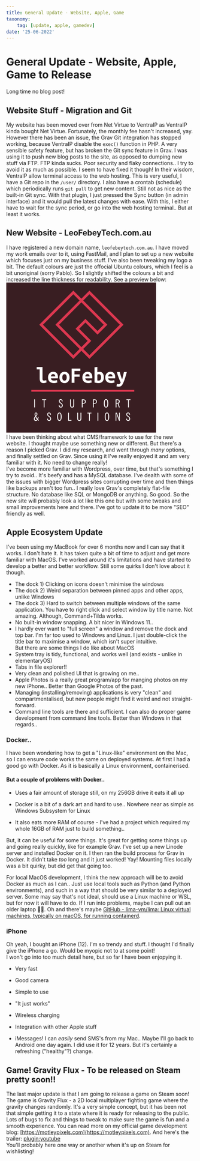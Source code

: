 ```yaml
---
title: General Update - Website, Apple, Game
taxonomy:
    tag: [update, apple, gamedev]
date: '25-06-2022'
---
```


# General Update - Website, Apple, Game to Release

Long time no blog post!

## Website Stuff - Migration and Git

My website has been moved over from Net Virtue to VentraIP as VentraIP kinda bought Net Virtue. Fortunately, the monthly fee hasn't increased, yay.  
However there has been an issue, the Grav Git integration has stopped working, because VentraIP disable the `exec()` function in PHP. A very sensible safety feature, but has broken the Git sync feature in Grav. I was using it to push new blog posts to the site, as opposed to dumping new stuff via FTP. FTP kinda sucks. Poor security and flaky connections.. I try to avoid it as much as possible.
I seem to have fixed it though! In their wisdom, VentraIP allow terminal access to the web hosting. This is very useful, I have a Git repo in the `/user/` directory. I also have a crontab (schedule) which periodically runs `git pull` to get new content. Still not as nice as the built-in Git sync. With that plugin, I just pressed the Sync button (in admin interface) and it would pull the latest changes with ease. With this, I either have to wait for the sync period, or go into the web hosting terminal.. But at least it works.

## New Website - LeoFebeyTech.com.au

I have registered a new domain name, `leofebeytech.com.au`. I have moved my work emails over to it, using FastMail, and I plan to set up a new website which focuses just on my business stuff. I've also been tweaking my logo a bit. The default colours are just the offocial Ubuntu colours, which I feel is a bit unoriginal (sorry Pablo). So I slightly shifted the colours a bit and increased the line thickness for readability. See a preview below:  
![](test-logo.png)  
I have been thinking about what CMS/framework to use for the new website. I thought maybe use something new or different. But there's a reason I picked Grav. I did my research, and went through *many* options, and finally settled on Grav. Since using it I've really enjoyed it and am very familiar with it. No need to change really!  
I've become more familiar with Wordpress, over time, but that's something I try to avoid.. It's beefy and has a MySQL database. I've dealth with some of the issues with bigger Wordpress sites corrupting over time and then things like backups aren't too fun.. I really love Grav's completely flat-file structure. No database like SQL or MongoDB or anything. So good. So the new site will probably look a lot like this one but with some tweaks and small improvements here and there. I've got to update it to be more "SEO" friendly as well.

## Apple Ecosystem Update

I've been using my MacBook for over 6 months now and I can say that it works. I don't hate it. It has taken quite a bit of time to adjust and get more familiar with MacOS. I've worked around it's limitations and have started to develop a better and better workflow.
Still some quirks I don't love about it though.

* The dock 1) Clicking on icons doesn't minimise the windows
* The dock 2) Weird separation between pinned apps and other apps, unlike Windows
* The dock 3) Hard to switch between multiple windows of the same application. You have to right click and select window by title name. Not amazing. Although, Command+Tilda works.
* No built-in window snapping. A bit nicer in Windows 11..
* I hardly ever want to "full screen" a window and remove the dock and top bar. I'm far too used to Windows and Linux. I just double-click the title bar to maximise a window, which isn't super intuitive.  
But there are some things I do like about MacOS
* System tray is tidy, functional, and works well (and exists - unlike in elementaryOS)
* Tabs in file explorer!!
* Very clean and polished UI that is growing on me..
* Apple Photos is a really great program/app for manging photos on my new iPhone.. Better than Google Photos of the past.
* Managing (installing/removing) applications is very "clean" and compartmentalised, but new people might find it weird and not straight-forward.
* Command line tools are there and sufficient. I can also do proper game development from command line tools. Better than Windows in that regards..

### Docker..

I have been wondering how to get a "Linux-like" environment on the Mac, so I can ensure code works the same on deployed systems. At first I had a good go with Docker. As it is basically a Linux environment, containerised.

#### But a couple of problems with Docker..

* Uses a fair amount of storage still, on my 256GB drive it eats it all up

* Docker is a bit of a dark art and hard to use.. Nowhere near as simple as Windows Subsystem for Linux

* It also eats more RAM of course - I've had a project which required my whole 16GB of RAM just to build something..    

But, it can be useful for some things. It's great for getting some things up and going really quickly, like for example Grav. I've set up a new Linode server and installed Docker on it. I then ran the build process for Grav in Docker. It didn't take *too* long and it just worked! Yay! Mounting files locally was a bit quirky, but did get that going too.  

For local MacOS development, I think the new approach will be to avoid Docker as much as I can.. Just use local tools such as Python (and Python environments), and such in a way that should be very similar to a deployed server. Some may say that's not ideal, should use a Linux machine or WSL, but for now it will have to do. If I run into problems, maybe I can pull out an older laptop 🤷‍♂️. Oh and there's maybe [GitHub - lima-vm/lima: Linux virtual machines, typically on macOS, for running containerd](https://github.com/lima-vm/lima/tree/master).

### iPhone
  
Oh yeah, I bought an iPhone (12). I'm so trendy and stuff. I thought I'd finally give the iPhone a go. Would be myopic not to at some point!  
I won't go into too much detail here, but so far I have been enjopying it.

* Very fast

* Good camera

* Simple to use

* "It just works"

* Wireless charging

* Integration with other Apple stuff

* iMessages! I can *easily* send SMS's from my Mac..
  Maybe I'll go back to Android one day again. I did use it for 12 years. But it's certainly a refreshing ("healthy"?) change.

## Game! Gravity Flux - To be released on Steam pretty soon!!

The last major update is that I am going to release a game on Steam soon!  
The game is Gravity Flux - a 2D local multiplayer fighting game where the gravity changes randomly. It's a very simple concept, but it has been not that simple getting it to a state where it is ready for releasing to the public. Lots of bugs to fix and things to tweak to make sure the game is fun and a smooth experience.
You can read more on my official game development blog: [https://motleypixels.com](https://motleypixels.com).
And here's the trailer:
[plugin:youtube](https://www.youtube.com/watch?v=GuEmsJVFipc)  
You'll probably here one way or another when it's up on Steam for wishlisting!